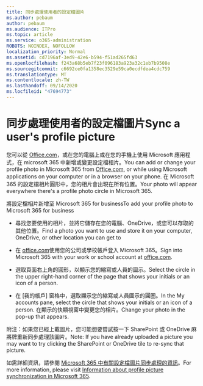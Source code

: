 ```yaml
---
title: 同步處理使用者的設定檔圖片
ms.author: pebaum
author: pebaum
ms.audience: ITPro
ms.topic: article
ms.service: o365-administration
ROBOTS: NOINDEX, NOFOLLOW
localization_priority: Normal
ms.assetid: cd7196af-3ed9-42e6-b594-f51ad265fd63
ms.openlocfilehash: f243a68b5eb7f23f096183a923a32c1eb7b9508e
ms.sourcegitcommit: c6692ce0fa1358ec3529e59ca0ecdfdea4cdc759
ms.translationtype: MT
ms.contentlocale: zh-TW
ms.lasthandoff: 09/14/2020
ms.locfileid: "47694773"
---
```

# <a name="sync-a-users-profile-picture"></a><span data-ttu-id="22207-102">同步處理使用者的設定檔圖片</span><span class="sxs-lookup"><span data-stu-id="22207-102">Sync a user's profile picture</span></span>

<span data-ttu-id="22207-103">您可以從 [Office.com](https://www.office.com)，或在您的電腦上或在您的手機上使用 Microsoft 應用程式，在 microsoft 365 中新增或變更設定檔相片。</span><span class="sxs-lookup"><span data-stu-id="22207-103">You can add or change your profile photo in Microsoft 365 from [Office.com](https://www.office.com), or while using Microsoft applications on your computer or in a browser on your phone.</span></span> <span data-ttu-id="22207-104">在 Microsoft 365 的設定檔相片圓形中，您的相片會出現在所有位置。</span><span class="sxs-lookup"><span data-stu-id="22207-104">Your photo will appear everywhere there's a profile photo circle in Microsoft 365.</span></span>

<span data-ttu-id="22207-105">將設定檔相片新增至 Microsoft 365 for business</span><span class="sxs-lookup"><span data-stu-id="22207-105">To add your profile photo to Microsoft 365 for business</span></span>

- <span data-ttu-id="22207-106">尋找您要使用的相片，並將它儲存在您的電腦、OneDrive，或您可以存取的其他位置。</span><span class="sxs-lookup"><span data-stu-id="22207-106">Find a photo you want to use and store it on your computer, OneDrive, or other location you can get to</span></span>

- <span data-ttu-id="22207-107">在 [office.com](https://www.office.com)使用您的公司或學校帳戶登入 Microsoft 365。</span><span class="sxs-lookup"><span data-stu-id="22207-107">Sign into Microsoft 365 with your work or school account at [office.com](https://www.office.com).</span></span>

- <span data-ttu-id="22207-108">選取頁面右上角的圓形，以顯示您的縮寫或人員的圖示。</span><span class="sxs-lookup"><span data-stu-id="22207-108">Select the circle in the upper right-hand corner of the page that shows your initials or an icon of a person.</span></span>

- <span data-ttu-id="22207-109">在 [我的帳戶] 窗格中，選取顯示您的縮寫或人員圖示的圓圈。</span><span class="sxs-lookup"><span data-stu-id="22207-109">In the My accounts pane, select the circle that shows your initials or an icon of a person.</span></span> <span data-ttu-id="22207-110">在顯示的快顯視窗中變更您的相片。</span><span class="sxs-lookup"><span data-stu-id="22207-110">Change your photo in the pop-up that appears.</span></span>

<span data-ttu-id="22207-111">附注：如果您已經上載圖片，您可能想要嘗試按一下 SharePoint 或 OneDrive 麻將牌重新同步處理該圖片。</span><span class="sxs-lookup"><span data-stu-id="22207-111">Note: If you have already uploaded a picture you may want to try clicking the SharePoint or OneDrive tile to re-sync that picture.</span></span>

<span data-ttu-id="22207-112">如需詳細資訊，請參閱 [Microsoft 365 中有關設定檔圖片同步處理的資訊](https://support.office.com/article/information-about-profile-picture-synchronization-in-office-365-20594d76-d054-4af4-a660-401133e3d48a)。</span><span class="sxs-lookup"><span data-stu-id="22207-112">For more information, please visit [Information about profile picture synchronization in Microsoft 365](https://support.office.com/article/information-about-profile-picture-synchronization-in-office-365-20594d76-d054-4af4-a660-401133e3d48a).</span></span>
